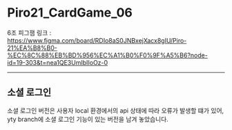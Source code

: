 # Piro21_CardGame_06

6조 피그잼 링크 : https://www.figma.com/board/RDIo8aS0JNBxejXacx8gIU/Piro-21%EA%B8%B0-%EC%8C%88%EB%BD%956%EC%A1%B0%F0%9F%A5%B6?node-id=19-303&t=nea1QE3UmIbIIoOz-0

---

## 소셜 로그인
소셜 로그인 버전은 사용자 local 환경에서의 api 상태에 따라 오류가 발생할 떄가 있어, yty branch에 소셜 로그인 기능이 있는 버전을 남겨 놓았습니다.
